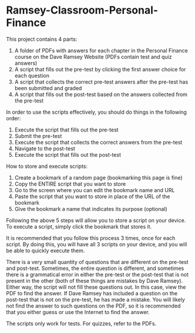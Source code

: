# Ramsey-Classroom-Personal-Finance
This project contains 4 parts: 

1. A folder of PDFs with answers for each chapter in the Personal Finance course on the Dave Ramsey Website (PDFs contain test and quiz answers)
2. A script that fills out the pre-test by clicking the first answer choice for each question
3. A script that collects the correct pre-test answers after the pre-test has been submitted and graded
4. A script that fills out the post-test based on the answers collected from the pre-test

In order to use the scripts effectively, you should do things in the following order:

1. Execute the script that fills out the pre-test
2. Submit the pre-test
3. Execute the script that collects the correct answers from the pre-test
4. Navigate to the post-test
5. Execute the script that fills out the post-test

How to store and execute scripts:

1. Create a bookmark of a random page (bookmarking this page is fine)
2. Copy the ENTIRE script that you want to store
3. Go to the screen where you can edit the bookmark name and URL
4. Paste the script that you want to store in place of the URL of the bookmark
5. Give the bookmark a name that indicates its purpose (optional)

Following the above 5 steps will allow you to store a script on your device. To execute a script, simply click the bookmark that stores it.

It is recommended that you follow this process 3 times, once for each script. By doing this, you will have all 3 scripts on your device, and you will be able to quickly execute them.

There is a very small quantity of questions that are different on the pre-test and post-test. Sometimes, the entire question is different, and sometimes there is a grammatical error in either the pre-test or the post-test that is not present in the other (both of these things are mistakes by Dave Ramsey). Either way, the script will not fill these questions out. In this case, view the PDF to find the answer. If Dave Ramsey has included a question on the post-test that is not on the pre-test, he has made a mistake. You will likely not find the answer to such questions on the PDF, so it is recommended that you either guess or use the Internet to find the answer.

The scripts only work for tests. For quizzes, refer to the PDFs.
